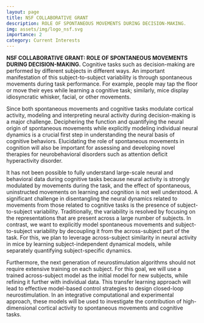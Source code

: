 ```yaml
---
layout: page
title: NSF COLLABORATIVE GRANT
description: ROLE OF SPONTANEOUS MOVEMENTS DURING DECISION-MAKING.
img: assets/img/logo_nsf.svg
importance: 2
category: Current Interests
---
```

**NSF COLLABORATIVE GRANT: ROLE OF SPONTANEOUS MOVEMENTS DURING DECISION-MAKING.** 
Cognitive tasks such as decision-making are performed by different subjects in different ways. An important manifestation of this subject-to-subject variability is through spontaneous movements during task performance. For example, people may tap the floor or move their eyes while learning a cognitive task; similarly, mice display idiosyncratic whisker, facial, or other movements.

Since both spontaneous movements and cognitive tasks modulate cortical activity, modeling and interpreting neural activity during decision-making is a major challenge. Deciphering the function and quantifying the neural origin of spontaneous movements while explicitly modeling individual neural dynamics is a crucial first step in understanding the neural basis of cognitive behaviors. Elucidating the role of spontaneous movements in cognition will also be important for assessing and developing novel therapies for neurobehavioral disorders such as attention deficit hyperactivity disorder.

It has not been possible to fully understand large-scale neural and behavioral data during cognitive tasks because neural activity is strongly modulated by movements during the task, and the effect of spontaneous, uninstructed movements on learning and cognition is not well understood. A significant challenge in disentangling the neural dynamics related to movements from those related to cognitive tasks is the presence of subject-to-subject variability. Traditionally, the variability is resolved by focusing on the representations that are present across a large number of subjects. In contrast, we want to explicitly model spontaneous movements and subject-to-subject variability by decoupling it from the across-subject part of the task. For this, we plan to leverage across-subject similarity in neural activity in mice by learning subject-independent dynamical models, while separately quantifying subject-specific dynamics.

Furthermore, the next generation of neurostimulation algorithms should not require extensive training on each subject. For this goal, we will use a trained across-subject model as the initial model for new subjects, while refining it further with individual data. This transfer learning approach will lead to effective model-based control strategies to design closed-loop neurostimulation. In an integrative computational and experimental approach, these models will be used to investigate the contribution of high-dimensional cortical activity to spontaneous movements and cognitive tasks.
